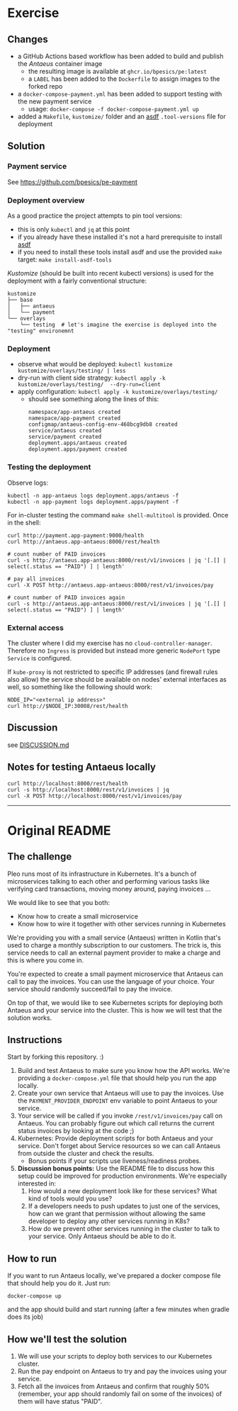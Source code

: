 # Exercise

## Changes
- a GitHub Actions based workflow has been added to build and publish the *Antaeus* container image
  - the resulting image is available at `ghcr.io/bpesics/pe:latest`
  - a `LABEL` has been added to the `Dockerfile` to assign images to the forked repo
- a `docker-compose-payment.yml` has been added to support testing with the new payment service
  - usage: `docker-compose -f docker-compose-payment.yml up`
- added a `Makefile`, `kustomize/` folder and an [asdf](https://asdf-vm.com/) `.tool-versions` file for deployment

## Solution

### Payment service

See https://github.com/bpesics/pe-payment

### Deployment overview

As a good practice the project attempts to pin tool versions:
* this is only `kubectl` and `jq` at this point
* if you already have these installed it's not a hard prerequisite to install [asdf](https://asdf-vm.com/)
* if you need to install these tools install asdf and use the provided `make` target: `make install-asdf-tools`

*Kustomize* (should be built into recent kubectl versions) is used for the deployment with a fairly conventional structure:
```
kustomize
├── base
│   ├── antaeus
│   └── payment
└── overlays
    └── testing  # let's imagine the exercise is deployed into the "testing" environemnt
```

### Deployment

* observe what would be deployed: `kubectl kustomize kustomize/overlays/testing/ | less`
* dry-run with client side strategy: `kubectl apply -k kustomize/overlays/testing/  --dry-run=client`
* apply configuration: `kubectl apply -k kustomize/overlays/testing/`
  * should see something along the lines of this:
    ```
    namespace/app-antaeus created
    namespace/app-payment created
    configmap/antaeus-config-env-468bcg9db8 created
    service/antaeus created
    service/payment created
    deployment.apps/antaeus created
    deployment.apps/payment created
    ```

### Testing the deployment

Observe logs:
```
kubectl -n app-antaeus logs deployment.apps/antaeus -f
kubectl -n app-payment logs deployment.apps/payment -f
```

For in-cluster testing the command `make shell-multitool` is provided. Once in the shell:
```
curl http://payment.app-payment:9000/health
curl http://antaeus.app-antaeus:8000/rest/health

# count number of PAID invoices
curl -s http://antaeus.app-antaeus:8000/rest/v1/invoices | jq '[.[] | select(.status == "PAID") ] | length'

# pay all invoices
curl -X POST http://antaeus.app-antaeus:8000/rest/v1/invoices/pay

# count number of PAID invoices again
curl -s http://antaeus.app-antaeus:8000/rest/v1/invoices | jq '[.[] | select(.status == "PAID") ] | length'
```

### External access

The cluster where I did my exercise has no `cloud-controller-manager`. Therefore no `Ingress` is provided but instead more generic `NodePort` type `Service` is configured.

If `kube-proxy` is not restricted to specific IP addresses (and firewall rules also allow) the service should be available on nodes' external interfaces as well, so something like the following should work:
```
NODE_IP="<external ip address>"
curl http://$NODE_IP:30008/rest/health
```

## Discussion

see [DISCUSSION.md](DISCUSSION.md)

## Notes for testing Antaeus locally
```
curl http://localhost:8000/rest/health
curl -s http://localhost:8000/rest/v1/invoices | jq
curl -X POST http://localhost:8000/rest/v1/invoices/pay
```

---

# Original README

## The challenge

Pleo runs most of its infrastructure in Kubernetes. It's a bunch of microservices talking to each other and performing various tasks like verifying card transactions, moving money around, paying invoices ...

We would like to see that you both:
- Know how to create a small microservice
- Know how to wire it together with other services running in Kubernetes

We're providing you with a small service (Antaeus) written in Kotlin that's used to charge a monthly subscription to our customers. The trick is, this service needs to call an external payment provider to make a charge and this is where you come in.

You're expected to create a small payment microservice that Antaeus can call to pay the invoices. You can use the language of your choice. Your service should randomly succeed/fail to pay the invoice.

On top of that, we would like to see Kubernetes scripts for deploying both Antaeus and your service into the cluster. This is how we will test that the solution works.

## Instructions

Start by forking this repository. :)

1. Build and test Antaeus to make sure you know how the API works. We're providing a `docker-compose.yml` file that should help you run the app locally.
2. Create your own service that Antaeus will use to pay the invoices. Use the `PAYMENT_PROVIDER_ENDPOINT` env variable to point Antaeus to your service.
3. Your service will be called if you invoke `/rest/v1/invoices/pay` call on Antaeus. You can probably figure out which call returns the current status invoices by looking at the code ;)
4. Kubernetes: Provide deployment scripts for both Antaeus and your service. Don't forget about Service resources so we can call Antaeus from outside the cluster and check the results.
    - Bonus points if your scripts use liveness/readiness probes.
5. **Discussion bonus points:** Use the README file to discuss how this setup could be improved for production environments. We're especially interested in:
    1. How would a new deployment look like for these services? What kind of tools would you use?
    2. If a developers needs to push updates to just one of the services, how can we grant that permission without allowing the same developer to deploy any other services running in K8s?
    3. How do we prevent other services running in the cluster to talk to your service. Only Antaeus should be able to do it.

## How to run

If you want to run Antaeus locally, we've prepared a docker compose file that should help you do it. Just run:
```
docker-compose up
```
and the app should build and start running (after a few minutes when gradle does its job)

## How we'll test the solution

1. We will use your scripts to deploy both services to our Kubernetes cluster.
2. Run the pay endpoint on Antaeus to try and pay the invoices using your service.
3. Fetch all the invoices from Antaeus and confirm that roughly 50% (remember, your app should randomly fail on some of the invoices) of them will have status "PAID".
